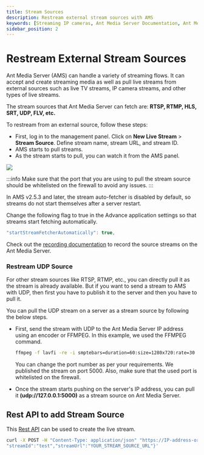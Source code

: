 ```yaml
---
title: Stream Sources
description: Restream external stream sources with AMS
keywords: [Streaming IP cameras, Ant Media Server Documentation, Ant Media Server Tutorials]
sidebar_position: 2
---
```


# Restream External Stream Sources

Ant Media Server (AMS) can handle a variety of streaming flows. It can accept and create streaming media as well as pull live streams from external sources such as live TV streams, IP camera streams, and other types of live streams.

The stream sources that Ant Media Server can fetch are: **RTSP, RTMP, HLS, SRT, UDP, FLV, etc.**

To restream from an external source, follow these steps:

- First, log in to the management panel. Click on 
**New Live Stream** > **Stream Source**. Define stream name, stream URL, and stream ID.
- AMS starts to pull streams.
- As the stream starts to pull, you can watch it from the AMS panel.

![](@site/static/img/publish-live-stream/IP-Camera-and-External-Sources/Stream-Source.png)

:::info
Make sure that the port that you are using to pull the stream source should be whitelisted on the firewall to avoid any issues.
:::

In AMS v2.5.3 and later, the stream auto-fetcher is disabled by default, so streams do not start themselves after a server restart. 

Change the following flag to true in the Advance application settings so that streams start fetching automatically.

```js
"startStreamFetcherAutomatically": true,
```

Check out the [recording documentation](https://antmedia.io/docs/category/recording-live-streams/) to record the source streams on the Ant Media Server.

### Restream UDP Source

For other stream sources like RTSP, RTMP, etc., you can directly pull it as the stream is already available. But if you want to send a stream to AMS with UDP, then first you have to publish it to the server and then you have to pull it.

You can pull the UDP stream on a server as a stream source by following the below steps.

 - First, send the stream with UDP to the Ant Media Server IP address using an encoder or FFMPEG. In this example, we used the FFMPEG command.

   ```bash
   ffmpeg -f lavfi -re -i smptebars=duration=60:size=1280x720:rate=30 -f lavfi -re -i sine=frequency=1000:duration=60:sample_rate=44100 -pix_fmt yuv420p -c:v libx264 -b:v 1000k -g 30 -keyint_min 120 -profile:v baseline -preset veryfast -f mpegts "udp://server-IP:5000?pkt_size=1316"
   ```

   You can change the port number as per your requirements. We published the stream on port 5000. Also, make sure that the used port is whitelisted on the firewall.

 - Once the stream starts pushing on the server's IP address, you can pull it  **(udp://127.0.0.1:5000)** as a stream source on Ant Media Server.

## Rest API to add Stream Source

This [Rest API](https://antmedia.io/rest/#/default/createBroadcast) can be used to create the live stream.

```bash
curl -X POST -H "Content-Type: application/json" "https://IP-address-or-domain:5443/App-Name/rest/v2/broadcasts/create?autoStart=false" -d '{ "type":"streamSource","name":"test",
"streamId":"test","streamUrl":"YOUR_STREAM_SOURCE_URL"}'
```
